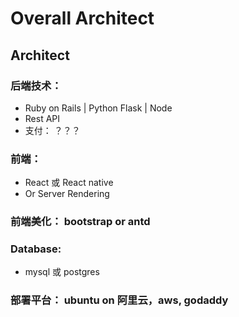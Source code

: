 # Overall Architect
## Architect
### 后端技术：
- Ruby on Rails | Python Flask | Node
- Rest API
- 支付： ？？？
### 前端：
- React 或 React native
- Or Server Rendering
### 前端美化： bootstrap or antd
### Database:
- mysql 或 postgres
### 部署平台： ubuntu on 阿里云，aws, godaddy

